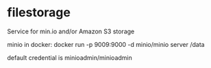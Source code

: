 # filestorage

Service for min.io and/or Amazon S3 storage

minio in docker:
docker run -p 9009:9000 -d minio/minio server /data

default credential is minioadmin/minioadmin